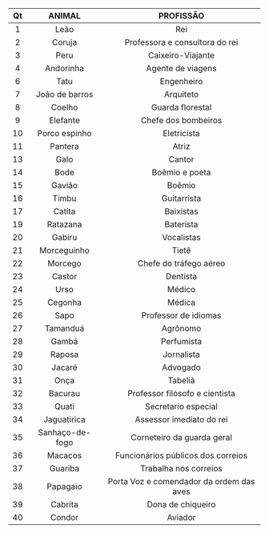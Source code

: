 |Qt|ANIMAL|PROFISSÃO|
|:--:|:--:|:--:|
|1|Leão|Rei|
|2|Coruja|Professora e consultora do rei|
|3|Peru|Caixeiro-Viajante|
|4|Andorinha|Agente de viagens|
|6|Tatu|Engenheiro|
|7|João de barros|Arquiteto|
|8|Coelho|Guarda florestal|
|9|Elefante|Chefe dos bombeiros|
|10|Porco espinho|Eletricista|
|11|Pantera|Atriz|
|13|Galo|Cantor|
|14|Bode|Boêmio e poeta|
|15|Gavião|Boêmio|
|16|Timbu|Guitarrista|
|17|Catita|Baixistas
|19|Ratazana|Baterista|
|20|Gabiru|Vocalistas|
|21|Morceguinho|Tietê|
|22|Morcego|Chefe do tráfego aéreo|
|23|Castor|Dentista|
|24|Urso|Médico|
|25|Cegonha|Médica|
|26|Sapo|Professor de idiomas|
|27|Tamanduá|Agrônomo|
|28|Gambá|Perfumista|
|29|Raposa|Jornalista|
|30|Jacaré|Advogado|
|31|Onça|Tabeliã|
|32|Bacurau|Professor filósofo e cientista|
|33|Quati|Secretario especial|
|34|Jaguatirica|Assessor imediato do rei|
|35|Sanhaço-de-fogo|Corneteiro da guarda geral|
|36|Macacos|Funcionários públicos dos correios|
|37|Guariba|Trabalha nos correios|
|38|Papagaio|Porta Voz e comendador da ordem das aves|
|39|Cabrita|Dona de chiqueiro|
|40|Condor|Aviador|





